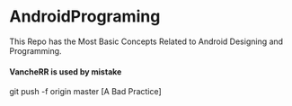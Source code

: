 # AndroidPrograming
This Repo has the Most Basic Concepts Related to Android Designing and Programming.

#### VancheRR is used by mistake 
git push -f origin master [A Bad Practice]
